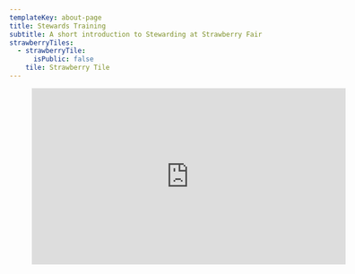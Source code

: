```yaml
---
templateKey: about-page
title: Stewards Training
subtitle: A short introduction to Stewarding at Strawberry Fair
strawberryTiles:
  - strawberryTile:
      isPublic: false
    tile: Strawberry Tile
---
```

<figure class="video-container is-large-on-desktop"><iframe height="315" width="560" src="https://www.youtube.com/embed/40_WVnibeTM" frameborder="0" allowfullscreen="true"></iframe></figure>
